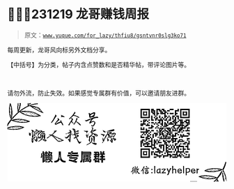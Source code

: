# 🦝🧑‍✈️231219 龙哥赚钱周报

> 原文：[`www.yuque.com/for_lazy/thfiu8/gsntvnr0slg3ko71`](https://www.yuque.com/for_lazy/thfiu8/gsntvnr0slg3ko71)

每周更新，龙哥风向标另外文档分享。

【中括号】为分类，帖子内含点赞数和是否精华帖，带评论图片等。

​



请勿外流，防止失效。如果感觉专属群有价值，可以邀请朋友进群。

![](img/854fcab09ac835e640fa5f3a9fc921bd.png)









​